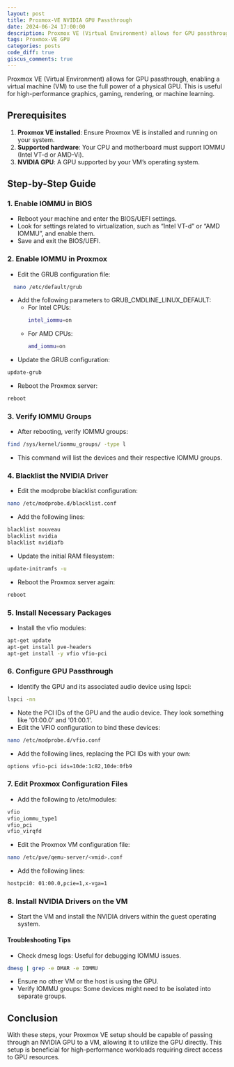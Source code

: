 ```yaml
---
layout: post
title: Proxmox-VE NVIDIA GPU Passthrough
date: 2024-06-24 17:00:00
description: Proxmox VE (Virtual Environment) allows for GPU passthrough, enabling a virtual machine (VM) to use the full power of a physical GPU. This is useful for high-performance graphics, gaming, rendering, or machine learning.
tags: Proxmox-VE GPU
categories: posts
code_diff: true
giscus_comments: true
---
```


Proxmox VE (Virtual Environment) allows for GPU passthrough, enabling a virtual machine (VM) to use the full power of a physical GPU. This is useful for high-performance graphics, gaming, rendering, or machine learning.

## Prerequisites

1. **Proxmox VE installed**: Ensure Proxmox VE is installed and running on your system.
2. **Supported hardware**: Your CPU and motherboard must support IOMMU (Intel VT-d or AMD-Vi).
3. **NVIDIA GPU**: A GPU supported by your VM’s operating system.

## Step-by-Step Guide

### 1. Enable IOMMU in BIOS
- Reboot your machine and enter the BIOS/UEFI settings.
- Look for settings related to virtualization, such as “Intel VT-d” or “AMD IOMMU”, and enable them.
- Save and exit the BIOS/UEFI.

### 2. Enable IOMMU in Proxmox
- Edit the GRUB configuration file:
```sh
  nano /etc/default/grub
```
- Add the following parameters to GRUB_CMDLINE_LINUX_DEFAULT:
  - For Intel CPUs:
    ```sh
    intel_iommu=on
    ```
  - For AMD CPUs:
    ```sh
    amd_iommu=on
    ```
- Update the GRUB configuration:
```sh
update-grub
```
- Reboot the Proxmox server:
```sh
reboot
```

### 3. Verify IOMMU Groups

- After rebooting, verify IOMMU groups:
```sh
find /sys/kernel/iommu_groups/ -type l
```
- This command will list the devices and their respective IOMMU groups.

### 4. Blacklist the NVIDIA Driver
- Edit the modprobe blacklist configuration:
```sh
nano /etc/modprobe.d/blacklist.conf
```
- Add the following lines:
```sh
blacklist nouveau
blacklist nvidia
blacklist nvidiafb
```
- Update the initial RAM filesystem:
```sh
update-initramfs -u
```
- Reboot the Proxmox server again:
```sh
reboot
```
### 5. Install Necessary Packages
- Install the vfio modules:
```sh
apt-get update
apt-get install pve-headers
apt-get install -y vfio vfio-pci
```
### 6. Configure GPU Passthrough
- Identify the GPU and its associated audio device using lspci:
```sh
lspci -nn
```
- Note the PCI IDs of the GPU and the audio device. They look something like '01:00.0' and '01:00.1'.
- Edit the VFIO configuration to bind these devices:
```sh
nano /etc/modprobe.d/vfio.conf
```
- Add the following lines, replacing the PCI IDs with your own:
```sh
options vfio-pci ids=10de:1c82,10de:0fb9
```
### 7. Edit Proxmox Configuration Files
- Add the following to /etc/modules:
```sh
vfio
vfio_iommu_type1
vfio_pci
vfio_virqfd
```
- Edit the Proxmox VM configuration file:
```sh
nano /etc/pve/qemu-server/<vmid>.conf
```
- Add the following lines:
```sh
hostpci0: 01:00.0,pcie=1,x-vga=1
```
### 8. Install NVIDIA Drivers on the VM
- Start the VM and install the NVIDIA drivers within the guest operating system.
#### Troubleshooting Tips
- Check dmesg logs: Useful for debugging IOMMU issues.
```sh
dmesg | grep -e DMAR -e IOMMU
```
- Ensure no other VM or the host is using the GPU.
- Verify IOMMU groups: Some devices might need to be isolated into separate groups.
## Conclusion
With these steps, your Proxmox VE setup should be capable of passing through an NVIDIA GPU to a VM, allowing it to utilize the GPU directly. This setup is beneficial for high-performance workloads requiring direct access to GPU resources.
